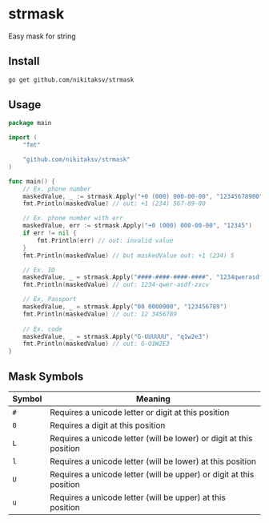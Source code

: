 # strmask
Easy mask for string

## Install
```sh
go get github.com/nikitaksv/strmask
```

## Usage

```go
package main

import (
	"fmt"

	"github.com/nikitaksv/strmask"
)

func main() {
	// Ex. phone number
	maskedValue, _ := strmask.Apply("+0 (000) 000-00-00", "12345678900")
	fmt.Println(maskedValue) // out: +1 (234) 567-89-00

	// Ex. phone number with err
	maskedValue, err := strmask.Apply("+0 (000) 000-00-00", "12345")
	if err != nil {
		fmt.Println(err) // out: invalid value
	}
	fmt.Println(maskedValue) // but maskedValue out: +1 (234) 5

	// Ex. ID
	maskedValue, _ = strmask.Apply("####-####-####-####", "1234qwerasdfzxcv")
	fmt.Println(maskedValue) // out: 1234-qwer-asdf-zxcv

	// Ex. Passport
	maskedValue, _ = strmask.Apply("00 0000000", "123456789")
	fmt.Println(maskedValue) // out: 12 3456789
	
	// Ex. code
	maskedValue, _ = strmask.Apply("G-UUUUUU", "q1w2e3")
	fmt.Println(maskedValue) // out: G-Q1W2E3
}
```


## Mask Symbols
Symbol | Meaning
--- | ---
`#` | Requires a unicode letter or digit at this position
`0` | Requires a digit at this position
`L` | Requires a unicode letter (will be lower) or digit at this position
`l` | Requires a unicode letter (will be lower) at this position
`U` | Requires a unicode letter (will be upper) or digit at this position
`u` | Requires a unicode letter (will be upper) at this position
